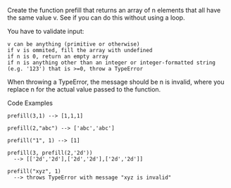 Create the function prefill that returns an array of n elements that all have the same value v. See if you can do this without using a loop.

You have to validate input:

    v can be anything (primitive or otherwise)
    if v is ommited, fill the array with undefined
    if n is 0, return an empty array
    if n is anything other than an integer or integer-formatted string (e.g. '123') that is >=0, throw a TypeError

When throwing a TypeError, the message should be n is invalid, where you replace n for the actual value passed to the function.

Code Examples

    prefill(3,1) --> [1,1,1]

    prefill(2,"abc") --> ['abc','abc']

    prefill("1", 1) --> [1]

    prefill(3, prefill(2,'2d'))
      --> [['2d','2d'],['2d','2d'],['2d','2d']]

    prefill("xyz", 1)
      --> throws TypeError with message "xyz is invalid"